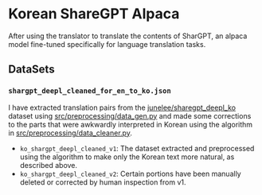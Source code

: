 # Korean ShareGPT Alpaca
After using the translator to translate the contents of SharGPT, an alpaca model fine-tuned specifically for language translation tasks.

## DataSets
### `shargpt_deepl_cleaned_for_en_to_ko.json`

I have extracted translation pairs from the [junelee/sharegpt_deepl_ko](https://huggingface.co/datasets/junelee/sharegpt_deepl_ko) dataset using [src/preprocessing/data_gen.py](https://github.com/dsdanielpark/ko-sharegpt-deepl-alpaca/blob/main/src/preprocessing/data_gen.py) and made some corrections to the parts that were awkwardly interpreted in Korean using the algorithm in [src/preprocessing/data_cleaner.py](https://github.com/dsdanielpark/ko-sharegpt-deepl-alpaca/blob/main/src/preprocessing/data_cleaner.py).

- `ko_shargpt_deepl_cleaned_v1`: The dataset extracted and preprocessed using the algorithm to make only the Korean text more natural, as described above.
- `ko_shargpt_deepl_cleaned_v2`: Certain portions have been manually deleted or corrected by human inspection from v1.